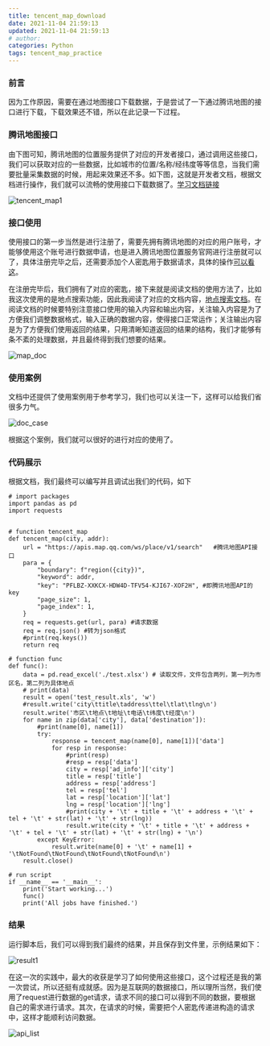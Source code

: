 ```yaml
---
title: tencent_map_download
date: 2021-11-04 21:59:13
updated: 2021-11-04 21:59:13
# author:
categories: Python
tags: tencent_map_practice
---
```


### 前言

因为工作原因，需要在通过地图接口下载数据，于是尝试了一下通过腾讯地图的接口进行下载，下载效果还不错，所以在此记录一下过程。

### 腾讯地图接口

由下图可知，腾讯地图的位置服务提供了对应的开发者接口，通过调用这些接口，我们可以获取对应的一些数据，比如城市的位置/名称/经纬度等等信息，当我们需要批量采集数据的时候，用起来效果还不多。如下图，这就是开发者文档，根据文档进行操作，我们就可以流畅的使用接口下载数据了。[学习文档链接](https://lbs.qq.com/service/webService/webServiceGuide/webServiceOverview)

![tencent_map1](tencent-map-download/tencent_map1.png)

<!--more-->

### 接口使用

使用接口的第一步当然是进行注册了，需要先拥有腾讯地图的对应的用户账号，才能够使用这个账号进行数据申请，也是进入腾讯地图位置服务官网进行注册就可以了，具体注册完毕之后，还需要添加个人密匙用于数据请求，具体的操作[可以看这](https://blog.csdn.net/chenwen112/article/details/102910337)。

在注册完毕后，我们拥有了对应的密匙，接下来就是阅读文档的使用方法了，比如我这次使用的是地点搜索功能，因此我阅读了对应的文档内容，[地点搜索文档](https://lbs.qq.com/service/webService/webServiceGuide/webServiceSearch)。在阅读文档的时候要特别注意接口使用的输入内容和输出内容，关注输入内容是为了方便我们调整数据格式，输入正确的数据内容，使得接口正常运作；关注输出内容是为了方便我们使用返回的结果，只用清晰知道返回的结果的结构，我们才能够有条不紊的处理数据，并且最终得到我们想要的结果。

![map_doc](tencent-map-download/map_doc1.png)

### 使用案例

文档中还提供了使用案例用于参考学习，我们也可以关注一下，这样可以给我们省很多力气。

![doc_case](tencent-map-download/doc_case.jpg)

根据这个案例，我们就可以很好的进行对应的使用了。


### 代码展示

根据文档，我们最终可以编写并且调试出我们的代码，如下

```
# import packages
import pandas as pd 
import requests


# function tencent_map
def tencent_map(city, addr):
    url = "https://apis.map.qq.com/ws/place/v1/search"   #腾讯地图API接口
    para = {
        "boundary": f"region({city})",
        "keyword": addr,
        "key": "PFLBZ-XXKCX-HDW4D-TFV54-KJI67-XOF2H", #即腾讯地图API的key
        "page_size": 1,
        "page_index": 1,
    }
    req = requests.get(url, para) #请求数据
    req = req.json() #转为json格式
    #print(req.keys())
    return req

# function func
def func():
    data = pd.read_excel('./test.xlsx') # 读取文件，文件包含两列，第一列为市区名，第二列为具体地点
    # print(data)
    result = open('test_result.xls', 'w')
    #result.write('city\ttitle\taddress\ttel\tlat\tlng\n')
    result.write('市区\t地点\t地址\t电话\t纬度\t经度\n')
    for name in zip(data['city'], data['destination']):
        #print(name[0], name[1])
        try:
            response = tencent_map(name[0], name[1])['data']
            for resp in response:
                #print(resp)
                #resp = resp['data']
                city = resp['ad_info']['city']
                title = resp['title']
                address = resp['address']
                tel = resp['tel']
                lat = resp['location']['lat']
                lng = resp['location']['lng']
                #print(city + '\t' + title + '\t' + address + '\t' + tel + '\t' + str(lat) + '\t' + str(lng))
                result.write(city + '\t' + title + '\t' + address + '\t' + tel + '\t' + str(lat) + '\t' + str(lng) + '\n')
        except KeyError:
            result.write(name[0] + '\t' + name[1] + '\tNotFound\tNotFound\tNotFound\tNotFound\n')
    result.close()
    
# run script
if __name__ == '__main__':
    print('Start working...')
    func()
    print('All jobs have finished.')
```

### 结果

运行脚本后，我们可以得到我们最终的结果，并且保存到文件里，示例结果如下：

![result1](tencent-map-download/result1.png)

在这一次的实践中，最大的收获是学习了如何使用这些接口，这个过程还是我的第一次尝试，所以还挺有成就感。因为是互联网的数据接口，所以理所当然，我们使用了request进行数据的get请求，请求不同的接口可以得到不同的数据，要根据自己的需求进行请求。其次，在请求的时候，需要把个人密匙传递进构造的请求中，这样才能顺利访问数据。

![api_list](tencent-map-download/api_list.jpg)